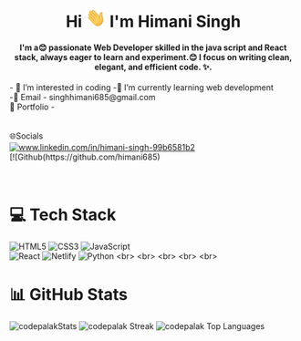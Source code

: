 <h1 align="center">Hi <img src="https://raw.githubusercontent.com/ABSphreak/ABSphreak/master/gifs/Hi.gif" width="35"> I'm Himani Singh</h1>
<h4 align="center">I'm a😊 passionate Web Developer skilled in the  java script and React  stack, always eager to learn and experiment.😊 I focus on writing clean, elegant, and efficient code.  ✨.</h4>
- 👀 I’m interested in coding 
-🌱 I’m currently learning web development
<br>
-📧 Email - singhhimani685@gmail.com
<br>
💼 Portfolio -
<br>
<br>
<br>
🌐Socials
<br>
<a href="https://linkedin.com/in/www.linkedin.com/in/himani-singh-99b6581b2" target="blank"><img align="center" src="https://raw.githubusercontent.com/rahuldkjain/github-profile-readme-generator/master/src/images/icons/Social/linked-in-alt.svg" alt="www.linkedin.com/in/himani-singh-99b6581b2" height="30" width="40" /></a>
<br>
[![Github(https://github.com/himani685)
<br>
<br>
<br>





# 💻 Tech Stack
![HTML5](https://img.shields.io/badge/html5-%23E34F26.svg?style=for-the-badge&logo=html5&logoColor=white) 
![CSS3](https://img.shields.io/badge/css3-%231572B6.svg?style=for-the-badge&logo=css3&logoColor=white) 
![JavaScript](https://img.shields.io/badge/javascript-%23323330.svg?style=for-the-badge&logo=javascript&logoColor=%23F7DF1E)  
![React](https://img.shields.io/badge/react-%2320232a.svg?style=for-the-badge&logo=react&logoColor=%2361DAFB) 
![Netlify](https://img.shields.io/badge/netlify-%23000000.svg?style=for-the-badge&logo=netlify&logoColor=#00C7B7)
![Python](https://img.shields.io/badge/Python-rgb(59,117,166))
<br>
<br>
<br>
<br>
<br>
# 📊 GitHub Stats
![codepalakStats](https://github-readme-stats.vercel.app/api?username=himani685&theme=algolia&show_icons=true&hide_border=true&count_private=true)
![codepalak Streak](https://github-readme-streak-stats.herokuapp.com/?user=himani685&theme=algolia&hide_border=true)
![codepalak Top Languages](https://github-readme-stats.vercel.app/api/top-langs/?username=himani685&theme=algolia&show_icons=true&hide_border=true&layout=compact)
